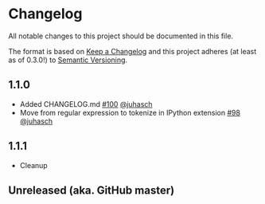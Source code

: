 Changelog
=========

All notable changes to this project should be documented in this file.

The format is based on [Keep a Changelog](http://keepachangelog.com/en/1.0.0/)
and this project adheres (at least as of 0.3.0!) to
[Semantic Versioning](https://semver.org/spec/v2.0.0.html).

1.1.0
-----

- Added CHANGELOG.md
   [#100](https://github.com/juhasch/PhysicalQuantities/pull/100)
   [@juhasch](https://github.com/juhasch)
- Move from regular expression to tokenize in IPython extension 
   [#98](https://github.com/juhasch/PhysicalQuantities/pull/98)
   [@juhasch](https://github.com/juhasch)

1.1.1
-----

- Cleanup

Unreleased (aka. GitHub master)
-------------------------------
